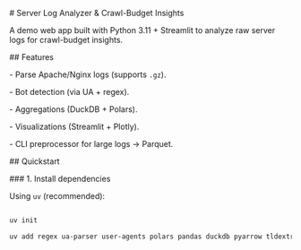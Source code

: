 \# Server Log Analyzer \& Crawl-Budget Insights



A demo web app built with Python 3.11 + Streamlit to analyze raw server logs for crawl-budget insights.



\## Features

\- Parse Apache/Nginx logs (supports `.gz`).

\- Bot detection (via UA + regex).

\- Aggregations (DuckDB + Polars).

\- Visualizations (Streamlit + Plotly).

\- CLI preprocessor for large logs → Parquet.



\## Quickstart



\### 1. Install dependencies

Using `uv` (recommended):



```powershell

uv init

uv add regex ua-parser user-agents polars pandas duckdb pyarrow tldextract plotly streamlit typer lxml psycopg2-binary

